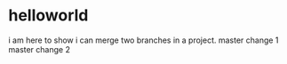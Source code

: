 # helloworld
i am here to show i can merge two branches in a project.
master change 1
master change 2
